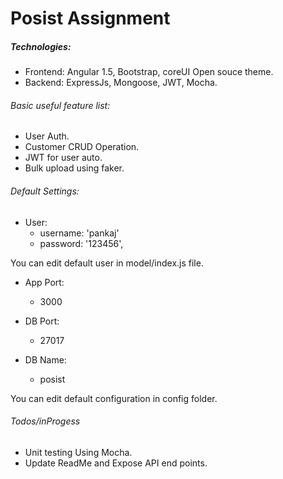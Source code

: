 # Posist Assignment

##### Technologies:
* Frontend: Angular 1.5, Bootstrap, coreUI Open souce theme.
 * Backend: ExpressJs, Mongoose, JWT, Mocha.

###### Basic useful feature list:
 * User Auth.
 * Customer CRUD Operation.
 * JWT for user auto.
 * Bulk upload using faker.

###### Default Settings:
- User:
  * username: 'pankaj'
  * password: '123456',

You can edit default user in model/index.js file.

- App Port:
  * 3000

- DB Port: 
   * 27017

- DB Name:
   * posist

You can edit default configuration in config folder.
 
 
###### Todos/inProgess
- Unit testing Using Mocha.
- Update ReadMe and Expose API end points.